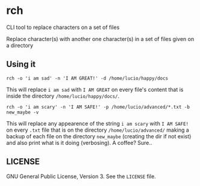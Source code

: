 rch
===

CLI tool to replace characters on a set of files

Replace character(s) with another one character(s)
in a set of files given on a directory

## Using it

    rch -o 'i am sad' -n 'I AM GREAT!' -d /home/lucio/happy/docs

This will replace `i am sad` with `I AM GREAT` on every file's content that is inside the directory `/home/lucio/happy/docs/`.

    rch -o 'i am scary' -n 'I AM SAFE!' -p /home/lucio/advanced/*.txt -b new_maybe -v

This will replace any appearence of the string `i am scary` with `I AM SAFE!` on every `.txt` file that is on the directory `/home/lucio/advanced/` making a backup of each file on the directory `new_maybe` (creating the dir if not exist) and also print what is it doing (verbosing). A coffee? Sure..

## LICENSE

GNU General Public License, Version 3. See the `LICENSE` file.
